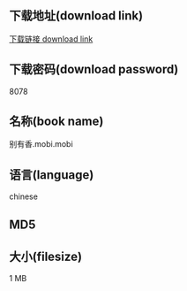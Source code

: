 ## 下载地址(download link)
[下载链接 download link](https://voluble-croquembouche-d321dc.netlify.app/?s=%E5%88%AB%E6%9C%89%E9%A6%99.mobi)

## 下载密码(download password)
8078

## 名称(book name)
别有香.mobi.mobi

## 语言(language)
chinese

## MD5


## 大小(filesize)
1 MB
